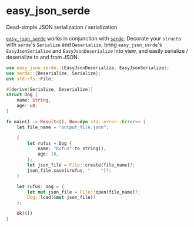 # easy_json_serde

Dead-simple JSON serialization / serialization

[`easy_json_serde`](https://crates.io/crates/easy_json_serde) works in
conjunction with [`serde`](https://crates.io/crates/serde).  Decorate your
`struct`s with `serde`'s `Serialize` and `Deserialize`, bring
`easy_json_serde`'s `EasyJsonSerialize` and `EasyJsonDeserialize` into view,
and easily serialize / deserialize to and from JSON.

```rust
use easy_json_serde::{EasyJsonDeserialize, EasyJsonSerialize};
use serde::{Deserialize, Serialize};
use std::fs::File;

#[derive(Serialize, Deserialize)]
struct Dog {
    name: String,
    age: u8,
}

fn main() -> Result<(), Box<dyn std::error::Error>> {
    let file_name = "output_file.json";

    {
        let rufus = Dog {
            name: "Rufus".to_string(),
            age: 10,
        };
        let json_file = File::create(file_name)?;
        json_file.save(&rufus, "    ")?;
    }

    let rufus: Dog = {
        let mut json_file = File::open(file_name)?;
        Dog::load(&mut json_file)?
    };

    Ok(())
}

```
